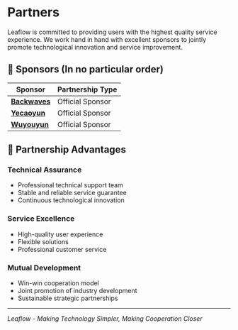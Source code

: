 # Partners

Leaflow is committed to providing users with the highest quality service experience. We work hand in hand with excellent sponsors to jointly promote technological innovation and service improvement.

## 🎯 Sponsors (In no particular order)

| Sponsor | Partnership Type |
|---------|------------------|
| [**Backwaves**](https://backwaves.net/) | Official Sponsor |
| [**Yecaoyun**](https://www.yecaoyun.com/) | Official Sponsor |
| [**Wuyouyun**](https://www.wuyouyun.com/) | Official Sponsor |

## 💼 Partnership Advantages

### Technical Assurance
- Professional technical support team
- Stable and reliable service guarantee
- Continuous technological innovation

### Service Excellence
- High-quality user experience
- Flexible solutions
- Professional customer service

### Mutual Development
- Win-win cooperation model
- Joint promotion of industry development
- Sustainable strategic partnerships

---

*Leaflow - Making Technology Simpler, Making Cooperation Closer*